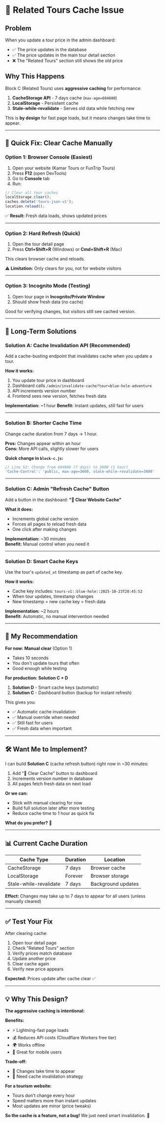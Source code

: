 # 🐛 Related Tours Cache Issue

## Problem

When you update a tour price in the admin dashboard:
- ✅ The price updates in the database
- ✅ The price updates in the main tour detail section
- ❌ The "Related Tours" section still shows the old price

## Why This Happens

Block C (Related Tours) uses **aggressive caching** for performance:

1. **CacheStorage API** - 7 days cache (`max-age=604800`)
2. **LocalStorage** - Persistent cache
3. **Stale-while-revalidate** - Serves old data while fetching new

This is **by design** for fast page loads, but it means changes take time to appear.

---

## 🔧 Quick Fix: Clear Cache Manually

### **Option 1: Browser Console (Easiest)**

1. Open your website (Kamar Tours or FunTrip Tours)
2. Press **F12** (open DevTools)
3. Go to **Console** tab
4. Run:

```javascript
// Clear all tour caches
localStorage.clear();
caches.delete('tours-json-v1');
location.reload();
```

✅ **Result:** Fresh data loads, shows updated prices

---

### **Option 2: Hard Refresh (Quick)**

1. Open the tour detail page
2. Press **Ctrl+Shift+R** (Windows) or **Cmd+Shift+R** (Mac)

This clears browser cache and reloads.

⚠️ **Limitation:** Only clears for you, not for website visitors

---

### **Option 3: Incognito Mode (Testing)**

1. Open tour page in **Incognito/Private Window**
2. Should show fresh data (no cache)

Good for verifying changes, but visitors still see cached version.

---

## 🚀 Long-Term Solutions

### **Solution A: Cache Invalidation API (Recommended)**

Add a cache-busting endpoint that invalidates cache when you update a tour.

**How it works:**
1. You update tour price in dashboard
2. Dashboard calls `/admin/invalidate-cache?tour=blue-hole-adventure`
3. API increments version number
4. Frontend sees new version, fetches fresh data

**Implementation:** ~1 hour
**Benefit:** Instant updates, still fast for users

---

### **Solution B: Shorter Cache Time**

Change cache duration from 7 days → 1 hour.

**Pros:** Changes appear within an hour  
**Cons:** More API calls, slightly slower for users

**Quick change in `block-c.js`:**
```javascript
// Line 52: Change from 604800 (7 days) to 3600 (1 hour)
'Cache-Control': 'public, max-age=3600, stale-while-revalidate=3600'
```

---

### **Solution C: Admin "Refresh Cache" Button**

Add a button in the dashboard: **"🔄 Clear Website Cache"**

**What it does:**
- Increments global cache version
- Forces all pages to reload fresh data
- One click after making changes

**Implementation:** ~30 minutes  
**Benefit:** Manual control when you need it

---

### **Solution D: Smart Cache Keys**

Use the tour's `updated_at` timestamp as part of cache key.

**How it works:**
- Cache key includes: `tours-v1::blue-hole::2025-10-23T20:45:52`
- When tour updates, timestamp changes
- New timestamp = new cache key = fresh data

**Implementation:** ~2 hours  
**Benefit:** Automatic, no manual intervention needed

---

## 🎯 My Recommendation

**For now: Manual clear** (Option 1)
- Takes 10 seconds
- You don't update tours that often
- Good enough while testing

**For production: Solution C + D**
1. **Solution D** - Smart cache keys (automatic)
2. **Solution C** - Dashboard button (backup for instant refresh)

This gives you:
- ✅ Automatic cache invalidation
- ✅ Manual override when needed
- ✅ Still fast for users
- ✅ Fresh data when important

---

## 🛠️ Want Me to Implement?

I can build **Solution C** (cache refresh button) right now in ~30 minutes:

1. Add "🔄 Clear Cache" button to dashboard
2. Increments version number in database
3. All pages fetch fresh data on next load

**Or we can:**
- Stick with manual clearing for now
- Build full solution later after more testing
- Reduce cache time to 1 hour as quick fix

**What do you prefer?** 🤔

---

## 📊 Current Cache Duration

| Cache Type | Duration | Location |
|------------|----------|----------|
| CacheStorage | 7 days | Browser cache |
| LocalStorage | Forever | Browser storage |
| Stale-while-revalidate | 7 days | Background updates |

**Effect:** Changes may take up to 7 days to appear for all users (unless manually cleared)

---

## ✅ Test Your Fix

After clearing cache:

1. Open tour detail page
2. Check "Related Tours" section
3. Verify prices match database
4. Update another price
5. Clear cache again
6. Verify new price appears

**Expected:** Prices update after cache clear ✅

---

## 💡 Why This Design?

**The aggressive caching is intentional:**

**Benefits:**
- ⚡ Lightning-fast page loads
- 💰 Reduces API costs (Cloudflare Workers free tier)
- 🌍 Works offline
- 📱 Great for mobile users

**Trade-off:**
- 🐌 Changes take time to appear
- 🔄 Need cache invalidation strategy

**For a tourism website:**
- Tours don't change every hour
- Speed matters more than instant updates
- Most updates are minor (price tweaks)

**So the cache is a feature, not a bug!** We just need smart invalidation. 🎯

